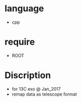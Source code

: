 # language 
- cpp

# require
- ROOT

# Discription 
- for 13C exo @ Jan_2017
- remap data as telescope format
